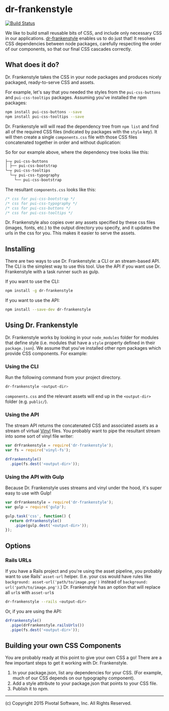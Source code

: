 # dr-frankenstyle

[![Build Status](https://travis-ci.org/pivotal-cf/dr-frankenstyle.svg)](https://travis-ci.org/pivotal-cf/dr-frankenstyle)

We like to build small reusable bits of CSS, and include only necessary CSS in our applications. 
[dr-frankenstyle](https://www.npmjs.com/package/dr-frankenstyle) enables us to do just that! It resolves CSS 
dependencies between node packages, carefully respecting the order of our components, so that our final CSS 
cascades correctly.

## What does it do?

Dr. Frankenstyle takes the CSS in your node packages and produces nicely packaged, ready-to-serve CSS and assets.

For example, let's say that you needed the styles from the `pui-css-buttons` and `pui-css-tooltips` packages.
Assuming you've installed the npm packages:

```sh
npm install pui-css-buttons --save
npm install pui-css-tooltips --save
```

Dr. Frankenstyle will will read the dependency tree from `npm list` and find all of the required CSS files (indicated by packages with the `style` key).
It will then create a single `components.css` file with those CSS files concatenated together in order and without duplication:

So for our example above, where the dependency tree looks like this:

```sh
├─┬ pui-css-buttons
│ ├── pui-css-bootstrap
└─┬ pui-css-tooltips
  └─┬ pui-css-typography
    └── pui-css-bootstrap
```

The resultant `components.css` looks like this:

```css
/* css for pui-css-bootstrap */
/* css for pui-css-typography */
/* css for pui-css-buttons */
/* css for pui-css-tooltips */
```

Dr. Frankenstyle also copies over any assets specified by these css files (images, fonts, etc.)
to the output directory you specify, and it updates the urls in the css for you.
This makes it easier to serve the assets.

## Installing

There are two ways to use Dr. Frankenstyle: a CLI or an stream-based API.
The CLI is the simplest way to use this tool.
Use the API if you want use Dr. Frankenstyle with a task runner such as gulp.

If you want to use the CLI:

```sh
npm install -g dr-frankenstyle
```

If you want to use the API:

```sh
npm install --save-dev dr-frankenstyle
```

## Using Dr. Frankenstyle

Dr. Frankenstyle works by looking in your `node_modules` folder for modules that define style
(i.e. modules that have a `style` property defined in their `package.json`).
We assume that you've installed other npm packages which provide CSS components.
For example:

### Using the CLI

Run the following command from your project directory.

```sh
dr-frankenstyle <output-dir>
```

`components.css` and the relevant assets will end up in the `<output-dir>` folder (e.g. `public/`).

### Using the API

The stream API returns the concatenated CSS and associated assets as a stream of virtual [Vinyl](https://github.com/wearefractal/vinyl) files.
You probably want to pipe the resultant stream into some sort of vinyl file writer:

```js
var drFrankenstyle = require('dr-frankenstyle');
var fs = require('vinyl-fs');

drFrankenstyle()
  .pipe(fs.dest('<output-dir>'));
```

### Using the API with Gulp

Because Dr. Frankenstyle uses streams and vinyl under the hood, it's super easy to use with Gulp!

```js
var drFrankenstyle = require('dr-frankenstyle');
var gulp = require('gulp');

gulp.task('css', function() {
  return drFrankenstyle()
    .pipe(gulp.dest('<output-dir>'));
});
```

## Options

### Rails URLs

If you have a Rails project and you're using the asset pipeline, you probably want to use Rails' `asset-url` helper.
(I.e. your css would have rules like `background: asset-url('path/to/image.png')` instead of `background: url('path/to/image.png')`.)
Dr. Frankenstyle has an option that will replace all `url`s with `asset-url`s

```sh
dr-frankenstyle --rails <output-dir>
```

Or, if you are using the API:

```js
drFrankenstyle()
  .pipe(drFrankenstyle.railsUrls())
  .pipe(fs.dest('<output-dir>'));
```

## Building your own CSS Components

You are probably ready at this point to give your own CSS a go! There are a few important steps to get it working with 
Dr. Frankenstyle.

1. In your package.json, list any dependencies for your CSS. (For example, much of our CSS depends on our typography component).
1. Add a style attribute to your package.json that points to your CSS file.
1. Publish it to npm.

***
 
(c) Copyright 2015 Pivotal Software, Inc. All Rights Reserved.

